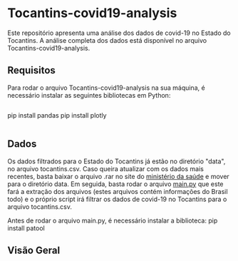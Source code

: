 # Tocantins-covid19-analysis

Este repositório apresenta uma análise dos dados de covid-19 no Estado do Tocantins. A análise completa dos dados está disponível no arquivo Tocantins-covid19-analysis.

## Requisitos

Para rodar o arquivo Tocantins-covid19-analysis na sua máquina, é necessário instalar as seguintes bibliotecas em Python:
```
````
pip install pandas
pip install plotly
```
````
## Dados

Os dados filtrados para o Estado do Tocantins já estão no diretório "data", no arquivo tocantins.csv. Caso queira atualizar com os dados mais recentes, basta baixar o arquivo .rar no site do [ministério da saúde](https://covid.saude.gov.br/) e mover para o diretório data. Em seguida, basta rodar o arquivo [main.py](main.py) que este fará a extração dos arquivos (estes arquivos contém informações do Brasil todo) e o próprio script irá filtrar os dados de covid-19 no Tocantins para o arquivo tocantins.csv.

Antes de rodar o arquivo main.py, é necessário instalar a biblioteca:
pip install patool

## Visão Geral


